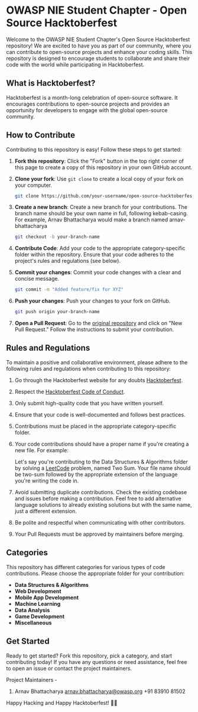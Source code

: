 # OWASP NIE Student Chapter - Open Source Hacktoberfest

Welcome to the OWASP NIE Student Chapter's Open Source Hacktoberfest repository! We are excited to have you as part of our community, where you can contribute to open-source projects and enhance your coding skills. This repository is designed to encourage students to collaborate and share their code with the world while participating in Hacktoberfest.

## What is Hacktoberfest?

Hacktoberfest is a month-long celebration of open-source software. It encourages contributions to open-source projects and provides an opportunity for developers to engage with the global open-source community.

## How to Contribute

Contributing to this repository is easy! Follow these steps to get started:

1. **Fork this repository**: Click the "Fork" button in the top right corner of this page to create a copy of this repository in your own GitHub account.

2. **Clone your fork**: Use `git clone` to create a local copy of your fork on your computer.

   ```bash
   git clone https://github.com/your-username/open-source-hacktoberfest.git
   ```
   
3. **Create a new branch**: Create a new branch for your contributions. The branch name should be your own name in full, following kebab-casing. For example, Arnav Bhattacharya would make a branch named arnav-bhattacharya

   ```bash
   git checkout -b your-branch-name
   ```
   
4. **Contribute Code**: Add your code to the appropriate category-specific folder within the repository. Ensure that your code adheres to the project's rules and regulations (see below).

5. **Commit your changes**: Commit your code changes with a clear and concise message.

   ```bash
   git commit -m "Added feature/fix for XYZ"
   ```

6. **Push your changes**: Push your changes to your fork on GitHub.

   ```bash
   git push origin your-branch-name
   ```

7. **Open a Pull Request**: Go to the [original repository](https://github.com/owasp-nie/open-source-hacktoberfest/) and click on "New Pull Request." Follow the instructions to submit your contribution.

## Rules and Regulations

To maintain a positive and collaborative environment, please adhere to the following rules and regulations when contributing to this repository:

1. Go through the Hacktoberfest website for any doubts [Hacktoberfest](https://hacktoberfest.com/).

2. Respect the [Hacktoberfest Code of Conduct](https://hacktoberfest.digitalocean.com/resources/code-of-conduct).

3. Only submit high-quality code that you have written yourself.

4. Ensure that your code is well-documented and follows best practices.

5. Contributions must be placed in the appropriate category-specific folder.

6. Your code contributions should have a proper name if you're creating a new file. For example:

   Let's say you're contributing to the Data Structures & Algorithms folder by solving a [LeetCode](https://www.leetcode.com) problem, named Two Sum. Your file name should be two-sum followed by the appropriate extension of the language you're writing the code in.

8. Avoid submitting duplicate contributions. Check the existing codebase and issues before making a contribution. Feel free to add alternative language solutions to already existing solutions but with the same name, just a different extension.

9. Be polite and respectful when communicating with other contributors.

10. Your Pull Requests must be approved by maintainers before merging.

## Categories

This repository has different categories for various types of code contributions. Please choose the appropriate folder for your contribution:

- **Data Structures & Algorithms**
- **Web Development**
- **Mobile App Development**
- **Machine Learning**
- **Data Analysis**
- **Game Development**
- **Miscellaneous**

## Get Started

Ready to get started? Fork this repository, pick a category, and start contributing today! If you have any questions or need assistance, feel free to open an issue or contact the project maintainers.

Project Maintainers - 
1. Arnav Bhattacharya
   arnav.bhattacharya@owasp.org
   +91 83910 81502

Happy Hacking and Happy Hacktoberfest! 🚀🎉
